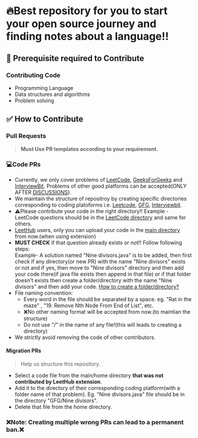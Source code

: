 # 🔥Best repository for you to start your open source journey and finding notes about a language!!

## 🔼 Prerequisite required to Contribute

### Contributing Code
- Programming Language
- Data structures and algorithms
- Problem solving


## ✅ How to Contribute

### Pull Requests

> **Must Use PR templates according to your requirement.**

### 💻Code PRs
- Currently, we only cover problems of [LeetCode](https://leetcode.com/problemset/all/), [GeeksForGeeks](https://practice.geeksforgeeks.org/explore?page=1&sortBy=submissions) and [InterviewBit](https://practice.geeksforgeeks.org/explore?page=1&sortBy=submissions). Problems of other good platforms can be accepted(ONLY AFTER [DISCUSSIONS](https://github.com/Sagar0-0/DsA/discussions)).
- We maintain the structure of repositroy by creating specific directories corresponding to coding platoforms i.e. [Leetcode](https://github.com/Sagar0-0/DsA/tree/main/Leetcode), [GFG](https://github.com/Sagar0-0/DsA/tree/main/GFG), [Interviewbit](https://github.com/Sagar0-0/DsA/tree/main/Interviewbit).
- ⚠️Please contribute your code in the right directory!! Example - LeetCode questions should be in the [LeetCode directory](https://github.com/Sagar0-0/DsA/tree/main/Leetcode) and same for others.
- [LeetHub](https://github.com/QasimWani/LeetHub) users, only you can upload your code in the [main directory](https://github.com/Sagar0-0/DsA) from now.(when using extension)
- **MUST CHECK** if that question already exists or not!! Follow following steps:  
Example- A solution named "Nine divisors.java" is to be added, then first check if any directory(or new PR) with the name "Nine divisors" exists or not and if yes, then move to "Nine divisors" directory and then add your code there(if java file exists then append in that file) or if that folder doesn't exists then create a folder/directory with the name "Nine divisors" and then add your code. [How to create a folder/directory?](https://stackoverflow.com/a/34259067/16775065)
- File naming convention: 
  - Every word in the file should be separated by a space. eg. "Rat in the maze" , "19. Remove Nth Node From End of List", etc.
  - ❌No other naming format will be accepted from now.(to maintian the structure)
  - Do not use "/" in the name of any file!(this will leads to creating a directory) 
- We strictly avoid removing the code of other contributors.

#### Migration PRs<!--Not applicable for hacktoberfest-->
> Help us structure this repository.
- Select a code file from the main/home directory **that was not contributed by LeetHub extension**.
- Add it to the directory of their corresponding coding platform(with a folder name of that problem). Eg. "Nine divisors.java" file should be in the directory "GFG/Nine divisors".
- Delete that file from the home directory.

### ❌Note: Creating multiple wrong PRs can lead to a permanent ban.❌
